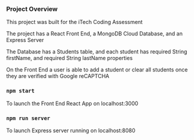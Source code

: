 ### Project Overview

This project was built for the iTech Coding Assessment

The project has a React Front End, a MongoDB Cloud Database, and an Express Server

The Database has a Students table, and each student has required String firstName, and required String lastName properties

On the Front End a user is able to add a student or clear all students once they are verified with Google reCAPTCHA

### `npm start`

To launch the Front End React App on localhost:3000

### `npm run server`

To launch Express server running on localhost:8080
